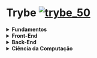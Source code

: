# Trybe [![trybe_50](https://user-images.githubusercontent.com/48166556/111015178-4e73cb80-8386-11eb-8513-331461ef8448.png)](https://www.betrybe.com)

<details>
  <summary>
    <b> Fundamentos </b>
   </summary>

   - [x] Unix, Bash e Shell
   - [x] Git, GiHub e Internet
   - [x] HTML & CSS
   - [x] JavaScript e Lógica de Programação
   - [x] JavaScript: DOM, Eventos e Web Storage
   - [x] Forms, Flexbox e Responsivo
   - [x] JavaScript ES6 e Testes Unitários
   - [x] Higher Order Functions do JavaScript ES6
   - [x] JavaScript Assíncrono e Promises
   - [x] Testes automatizados com Jest

</details>


<details>
  <summary>
    <b> Front-End </b>
   </summary>

  - [x] React
  - [x] Estado, Eventos e Formulários com React
  - [x] Ciclo de Vida de Componentes e React Router
  - [x] Metodologias Ágeis
  - [x] Testes automatizados com React Testing Library
  - [x] Gerenciamento de estado com Redux
  - [x] Projeto Jogo de Trivia
  - [x] Context API e React Hooks
  - [x] Projeto App de Receitas

</details>


<details>
  <summary>
    <b> Back-End </b>
   </summary>

  - [x] SQL
  - [x] Funções SQL, Joins e Subqueries
  - [x] Normalização e Modelagem de Banco de Dados
  - [x] MongoDB
  - [ ] MongoDB: Updates Simples e Complexos
  - [ ] MongoDB: Aggregation Framework
  - [ ] Desenvolvimento Web com NodeJS
  - [ ] NodeJS: Camada de Serviço e Arquitetura Rest e Restful
  - [ ] Autenticação e Upload de Arquivos
  - [ ] Deployment
  - [ ] Projeto Trybeer
  - [ ] Arquitetura: SOLID e ORM
  - [ ] Sockets
  - [ ] Projeto Trybeer II

</details>


<details>
  <summary>
    <b> Ciência da Computação </b>
   </summary>

- [ ] Arquitetura de Computadores e Redes
- [ ] Introdução à Python e Raspagem de Dados da Web
- [ ] Programação Orientada a Objetos e Padrões de Projeto
- [ ] Algoritmos e Estrutura de Dados
- [ ] Estrutura de Dados: Hash e Set
- [ ] Estrutura de Dados: Pilhas, Filas e Listas

</details>

